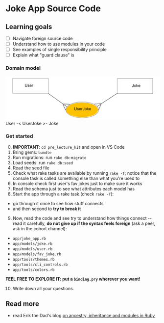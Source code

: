 # Joke App Source Code

## Learning goals
* [ ] Navigate foreign source code
* [ ] Understand how to use modules in your code
* [ ] See examples of single responsibility principle
* [ ] Explain what "guard clause" is

### Domain model
![](jokeApp.png)
User -< UserJoke >- Joke

### Get started
0. **IMPORTANT**: `cd pre_lecture_kit` and open in VS Code
1. Bring gems: `bundle`
2. Run migrations: run `rake db:migrate`
3. Load seeds: run `rake db:seed`
4. Read the seed file
5. Check what rake tasks are available by running `rake -T`; notice that the console task is called something else than what you're used to
6. In console check first user's fav jokes just to make sure it works
7. Read the schema just to see what attributes each model has
8. Start the app through a rake task (check `rake -T`): 
- go through it once to see how stuff connects 
- and then second to **try to break it**
9. Now, read the code and see try to understand how things connect -- read it carefully, **do not give up if the syntax feels foreign** (ask a peer, ask in the cohort channel):
- `app/joke_app.rb`
- `app/models/joke.rb`
- `app/models/user.rb`
- `app/models/fav_joke.rb`
- `app/tools/themes.rb`
- `app/tools/cli_controls.rb`
- `app/tools/colors.rb`

**FEEL FREE TO EXPLORE IT: put a `binding.pry` wherever you want!**

10. Write down all your questions.

## Read more
- read Erik the Dad's blog [on ancestry, inheritance and modules in Ruby](https://medium.com/@hyeokjungkim/ruby-ancestry-d7f5d808e7d7)